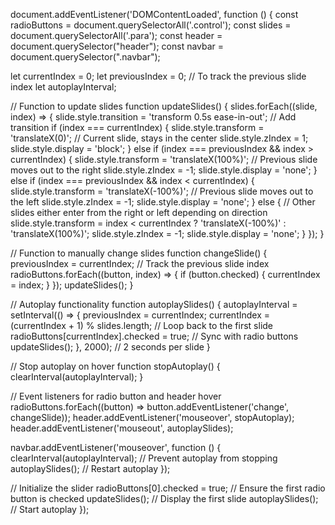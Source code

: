 
document.addEventListener('DOMContentLoaded', function () {
  const radioButtons = document.querySelectorAll('.control');
  const slides = document.querySelectorAll('.para');
  const header = document.querySelector("header");
  const navbar = document.querySelector(".navbar");
  
  let currentIndex = 0;
  let previousIndex = 0; // To track the previous slide index
  let autoplayInterval;

  // Function to update slides
  function updateSlides() {
    slides.forEach((slide, index) => {
      slide.style.transition = 'transform 0.5s ease-in-out'; // Add transition
      if (index === currentIndex) {
        slide.style.transform = 'translateX(0)'; // Current slide, stays in the center
        slide.style.zIndex = 1;
        slide.style.display = 'block';
      } else if (index === previousIndex && index > currentIndex) {
        slide.style.transform = 'translateX(100%)'; // Previous slide moves out to the right
        slide.style.zIndex = -1;
        slide.style.display = 'none';
      } else if (index === previousIndex && index < currentIndex) {
        slide.style.transform = 'translateX(-100%)'; // Previous slide moves out to the left
        slide.style.zIndex = -1;
        slide.style.display = 'none';
      } else {
        // Other slides either enter from the right or left depending on direction
        slide.style.transform = index < currentIndex ? 'translateX(-100%)' : 'translateX(100%)';
        slide.style.zIndex = -1;
        slide.style.display = 'none';
      }
    });
  }

  // Function to manually change slides
  function changeSlide() {
    previousIndex = currentIndex; // Track the previous slide index
    radioButtons.forEach((button, index) => {
      if (button.checked) {
        currentIndex = index;
      }
    });
    updateSlides();
  }

  // Autoplay functionality
  function autoplaySlides() {
    autoplayInterval = setInterval(() => {
      previousIndex = currentIndex;
      currentIndex = (currentIndex + 1) % slides.length; // Loop back to the first slide
      radioButtons[currentIndex].checked = true; // Sync with radio buttons
      updateSlides();
    }, 2000); // 2 seconds per slide
  }

  // Stop autoplay on hover
  function stopAutoplay() {
    clearInterval(autoplayInterval);
  }

  // Event listeners for radio button and header hover
  radioButtons.forEach((button) => button.addEventListener('change', changeSlide));
  header.addEventListener('mouseover', stopAutoplay);
  header.addEventListener('mouseout', autoplaySlides);

  navbar.addEventListener('mouseover', function () {
    clearInterval(autoplayInterval); // Prevent autoplay from stopping
    autoplaySlides(); // Restart autoplay
  });

  // Initialize the slider
  radioButtons[0].checked = true; // Ensure the first radio button is checked
  updateSlides(); // Display the first slide
  autoplaySlides(); // Start autoplay
});
